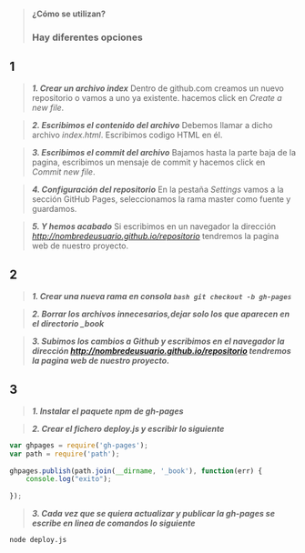> ####  ¿Cómo se utilizan?
> ### Hay diferentes opciones
## 1
> ***1. Crear un archivo index***
    Dentro de github.com creamos  un nuevo repositorio o vamos a uno ya existente. hacemos click en *Create a new file*. 

> ***2. Escribimos el contenido del archivo***
    Debemos llamar a dicho archivo *index.html*. Escribimos codigo HTML en él.

> ***3. Escribimos el commit del archivo***
    Bajamos hasta la parte baja de la pagina, escribimos un mensaje de commit y hacemos click en *Commit new file*.

> ***4. Configuración del repositorio***
    En la pestaña *Settings* vamos a la sección GitHub Pages, seleccionamos la rama master como fuente y guardamos.

> ***5. Y hemos acabado***
    Si escribimos en un navegador  la dirección *http://nombredeusuario.github.io/repositorio* tendremos la pagina web de nuestro proyecto.
  
## 2

> ***1. Crear una nueva rama en consola ```bash git checkout -b gh-pages```*** 

> ***2. Borrar los archivos innecesarios,dejar solo los que aparecen en el directorio  _book***

> ***3. Subimos los cambios a Github y escribimos en el navegador la dirección *http://nombredeusuario.github.io/repositorio* tendremos la pagina web de nuestro proyecto.***

## 3 

> ***1. Instalar el paquete npm de gh-pages***

> ***2. Crear el fichero deploy.js y escribir lo siguiente***

```javascript
var ghpages = require('gh-pages');
var path = require('path');
 
ghpages.publish(path.join(__dirname, '_book'), function(err) { 
    console.log("exito"); 
    
});

```
> ***3. Cada vez que se quiera actualizar y publicar la gh-pages se escribe en linea
de comandos lo siguiente***

```bash 
node deploy.js

```
